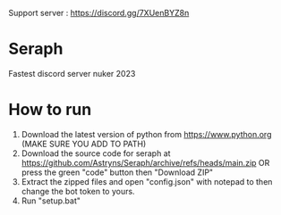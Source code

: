 Support server : https://discord.gg/7XUenBYZ8n

# Seraph
Fastest discord server nuker 2023
# How to run
1. Download the latest version of python from https://www.python.org (MAKE SURE YOU ADD TO PATH)
2. Download the source code for seraph at https://github.com/Astryns/Seraph/archive/refs/heads/main.zip OR press the green "code" button then "Download ZIP"
3. Extract the zipped files and open "config.json" with notepad to then change the bot token to yours.
4. Run "setup.bat"
